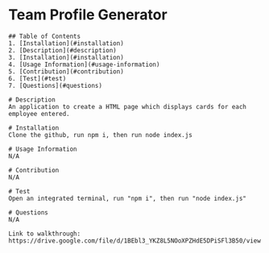 # Team Profile Generator

    ## Table of Contents
    1. [Installation](#installation)
    2. [Description](#description)
    3. [Installation](#installation)
    4. [Usage Information](#usage-information)
    5. [Contribution](#contribution)
    6. [Test](#test)
    7. [Questions](#questions)
    
    # Description
    An application to create a HTML page which displays cards for each employee entered.
    
    # Installation
    Clone the github, run npm i, then run node index.js
    
    # Usage Information
    N/A
    
    # Contribution
    N/A
    
    # Test
    Open an integrated terminal, run "npm i", then run "node index.js"
    
    # Questions
    N/A
    
    Link to walkthrough: https://drive.google.com/file/d/1BEbl3_YKZ8L5NOoXPZHdE5DPiSFl3B50/view
